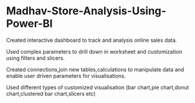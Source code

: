 # Madhav-Store-Analysis-Using-Power-BI

Created interactive dashboard to track and analysis online sales data.

Used complex parameters to drill down in worksheet and customization using filters and slicers.

Created connections,join new tables,calculations to manipulate data and enable user driven parameters for visualisations.

Used different types of customized visualisation (bar chart,pie chart,donut chart,clustered bar chart,slicers etc) 
